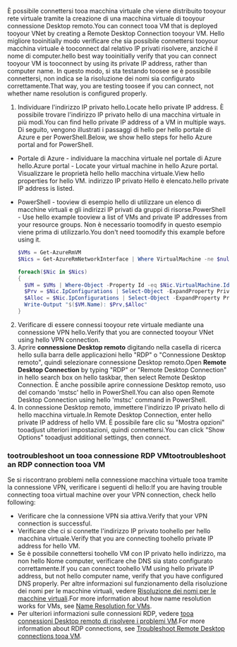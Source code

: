 <span data-ttu-id="0d865-101">È possibile connettersi tooa macchina virtuale che viene distribuito tooyour rete virtuale tramite la creazione di una macchina virtuale di tooyour connessione Desktop remoto.</span><span class="sxs-lookup"><span data-stu-id="0d865-101">You can connect tooa VM that is deployed tooyour VNet by creating a Remote Desktop Connection tooyour VM.</span></span> <span data-ttu-id="0d865-102">Hello migliore tooinitially modo verificare che sia possibile connettersi tooyour macchina virtuale è tooconnect dal relativo IP privati risolvere, anziché il nome di computer.</span><span class="sxs-lookup"><span data-stu-id="0d865-102">hello best way tooinitially verify that you can connect tooyour VM is tooconnect by using its private IP address, rather than computer name.</span></span> <span data-ttu-id="0d865-103">In questo modo, si sta testando toosee se è possibile connettersi, non indica se la risoluzione dei nomi sia configurato correttamente.</span><span class="sxs-lookup"><span data-stu-id="0d865-103">That way, you are testing toosee if you can connect, not whether name resolution is configured properly.</span></span>

1. <span data-ttu-id="0d865-104">Individuare l'indirizzo IP privato hello.</span><span class="sxs-lookup"><span data-stu-id="0d865-104">Locate hello private IP address.</span></span> <span data-ttu-id="0d865-105">È possibile trovare l'indirizzo IP privato hello di una macchina virtuale in più modi.</span><span class="sxs-lookup"><span data-stu-id="0d865-105">You can find hello private IP address of a VM in multiple ways.</span></span> <span data-ttu-id="0d865-106">Di seguito, vengono illustrati i passaggi di hello per hello portale di Azure e per PowerShell.</span><span class="sxs-lookup"><span data-stu-id="0d865-106">Below, we show hello steps for hello Azure portal and for PowerShell.</span></span>

  - <span data-ttu-id="0d865-107">Portale di Azure - individuare la macchina virtuale nel portale di Azure hello.</span><span class="sxs-lookup"><span data-stu-id="0d865-107">Azure portal - Locate your virtual machine in hello Azure portal.</span></span> <span data-ttu-id="0d865-108">Visualizzare le proprietà hello hello macchina virtuale.</span><span class="sxs-lookup"><span data-stu-id="0d865-108">View hello properties for hello VM.</span></span> <span data-ttu-id="0d865-109">indirizzo IP privato Hello è elencato.</span><span class="sxs-lookup"><span data-stu-id="0d865-109">hello private IP address is listed.</span></span>

  - <span data-ttu-id="0d865-110">PowerShell - tooview di esempio hello di utilizzare un elenco di macchine virtuali e gli indirizzi IP privati da gruppi di risorse.</span><span class="sxs-lookup"><span data-stu-id="0d865-110">PowerShell - Use hello example tooview a list of VMs and private IP addresses from your resource groups.</span></span> <span data-ttu-id="0d865-111">Non è necessario toomodify in questo esempio viene prima di utilizzarlo.</span><span class="sxs-lookup"><span data-stu-id="0d865-111">You don't need toomodify this example before using it.</span></span>

    ```powershell
    $VMs = Get-AzureRmVM
    $Nics = Get-AzureRmNetworkInterface | Where VirtualMachine -ne $null

    foreach($Nic in $Nics)
    {
      $VM = $VMs | Where-Object -Property Id -eq $Nic.VirtualMachine.Id
      $Prv = $Nic.IpConfigurations | Select-Object -ExpandProperty PrivateIpAddress
      $Alloc = $Nic.IpConfigurations | Select-Object -ExpandProperty PrivateIpAllocationMethod
      Write-Output "$($VM.Name): $Prv,$Alloc"
    }
    ```

2. <span data-ttu-id="0d865-112">Verificare di essere connessi tooyour rete virtuale mediante una connessione VPN hello.</span><span class="sxs-lookup"><span data-stu-id="0d865-112">Verify that you are connected tooyour VNet using hello VPN connection.</span></span>
3. <span data-ttu-id="0d865-113">Aprire **connessione Desktop remoto** digitando nella casella di ricerca hello sulla barra delle applicazioni hello "RDP" o "Connessione Desktop remoto", quindi selezionare connessione Desktop remoto.</span><span class="sxs-lookup"><span data-stu-id="0d865-113">Open **Remote Desktop Connection** by typing "RDP" or "Remote Desktop Connection" in hello search box on hello taskbar, then select Remote Desktop Connection.</span></span> <span data-ttu-id="0d865-114">È anche possibile aprire connessione Desktop remoto, uso del comando 'mstsc' hello in PowerShell.</span><span class="sxs-lookup"><span data-stu-id="0d865-114">You can also open Remote Desktop Connection using hello 'mstsc' command in PowerShell.</span></span> 
4. <span data-ttu-id="0d865-115">In connessione Desktop remoto, immettere l'indirizzo IP privato hello di hello macchina virtuale.</span><span class="sxs-lookup"><span data-stu-id="0d865-115">In Remote Desktop Connection, enter hello private IP address of hello VM.</span></span> <span data-ttu-id="0d865-116">È possibile fare clic su "Mostra opzioni" tooadjust ulteriori impostazioni, quindi connettersi.</span><span class="sxs-lookup"><span data-stu-id="0d865-116">You can click "Show Options" tooadjust additional settings, then connect.</span></span>

### <a name="tootroubleshoot-an-rdp-connection-tooa-vm"></a><span data-ttu-id="0d865-117">tootroubleshoot un tooa connessione RDP VM</span><span class="sxs-lookup"><span data-stu-id="0d865-117">tootroubleshoot an RDP connection tooa VM</span></span>

<span data-ttu-id="0d865-118">Se si riscontrano problemi nella connessione macchina virtuale tooa tramite la connessione VPN, verificare i seguenti di hello:</span><span class="sxs-lookup"><span data-stu-id="0d865-118">If you are having trouble connecting tooa virtual machine over your VPN connection, check hello following:</span></span>

- <span data-ttu-id="0d865-119">Verificare che la connessione VPN sia attiva.</span><span class="sxs-lookup"><span data-stu-id="0d865-119">Verify that your VPN connection is successful.</span></span>
- <span data-ttu-id="0d865-120">Verificare che ci si connette l'indirizzo IP privato toohello per hello macchina virtuale.</span><span class="sxs-lookup"><span data-stu-id="0d865-120">Verify that you are connecting toohello private IP address for hello VM.</span></span>
- <span data-ttu-id="0d865-121">Se è possibile connettersi toohello VM con IP privato hello indirizzo, ma non hello Nome computer, verificare che DNS sia stato configurato correttamente.</span><span class="sxs-lookup"><span data-stu-id="0d865-121">If you can connect toohello VM using hello private IP address, but not hello computer name, verify that you have configured DNS properly.</span></span> <span data-ttu-id="0d865-122">Per altre informazioni sul funzionamento della risoluzione dei nomi per le macchine virtuali, vedere [Risoluzione dei nomi per le macchine virtuali](../articles/virtual-network/virtual-networks-name-resolution-for-vms-and-role-instances.md).</span><span class="sxs-lookup"><span data-stu-id="0d865-122">For more information about how name resolution works for VMs, see [Name Resolution for VMs](../articles/virtual-network/virtual-networks-name-resolution-for-vms-and-role-instances.md).</span></span>
- <span data-ttu-id="0d865-123">Per ulteriori informazioni sulle connessioni RDP, vedere [tooa connessioni Desktop remoto di risolvere i problemi VM](../articles/virtual-machines/windows/troubleshoot-rdp-connection.md).</span><span class="sxs-lookup"><span data-stu-id="0d865-123">For more information about RDP connections, see [Troubleshoot Remote Desktop connections tooa VM](../articles/virtual-machines/windows/troubleshoot-rdp-connection.md).</span></span>
